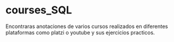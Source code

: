# courses_SQL
Encontraras anotaciones de varios cursos realizados en diferentes plataformas como platzi o youtube y sus ejercicios practicos.
